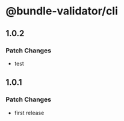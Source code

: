 # @bundle-validator/cli

## 1.0.2

### Patch Changes

- test

## 1.0.1

### Patch Changes

- first release

